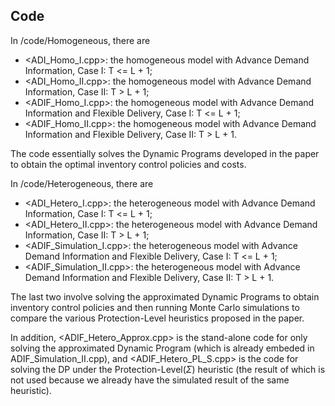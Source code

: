 Code
-----

In /code/Homogeneous, there are

* <ADI_Homo_I.cpp>: the homogeneous model with Advance Demand Information, Case I: T <= L + 1;
* <ADI_Homo_II.cpp>: the homogeneous model with Advance Demand Information, Case II: T > L + 1;
* <ADIF_Homo_I.cpp>: the homogeneous model with Advance Demand Information and Flexible Delivery, Case I: T <= L + 1;
* <ADIF_Homo_II.cpp>: the homogeneous model with Advance Demand Information and Flexible Delivery, Case II: T > L + 1.
                    	
The code essentially solves the Dynamic Programs developed in the paper to obtain the optimal inventory control policies and costs.
                    
In /code/Heterogeneous, there are
                    	
* <ADI_Hetero_I.cpp>: the heterogeneous model with Advance Demand Information, Case I: T <= L + 1;
* <ADI_Hetero_II.cpp>: the heterogeneous model with Advance Demand Information, Case II: T > L + 1;
* <ADIF_Simulation_I.cpp>: the heterogeneous model with Advance Demand Information and Flexible Delivery, Case I: T <= L + 1;
* <ADIF_Simulation_II.cpp>: the heterogeneous model with Advance Demand Information and Flexible Delivery, Case II: T > L + 1.
                    	
The last two involve solving the approximated Dynamic Programs to obtain inventory control policies and then running Monte Carlo simulations to compare the various Protection-Level heuristics proposed in the paper.

In addition, <ADIF_Hetero_Approx.cpp> is the stand-alone code for only solving the approximated Dynamic Program (which is already embeded in ADIF_Simulation_II.cpp), and <ADIF_Hetero_PL_S.cpp> is the code for solving the DP under the Protection-Level($\Sigma$) heuristic (the result of which is not used because we already have the simulated result of the same heuristic).
